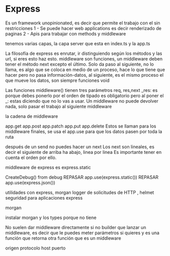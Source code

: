 # Express

Es un framework unopinionated, es decir que permite el trabajo con el sin restricciones
1 - Se puede hacer web applications es decir renderizado de paginas
2 - Apis para trabajar con methods y middleware


tenemos varias capas, la capa server que esta en index.ts y la app.ts 

La filosofía de express es enrutar, ir distinguiendo según los métodos y las url, si eres esto haz esto. 
middleware son funciones, un middleware deben tener el método next excepto el último.
Solo da paso al siguiente, no lo llama, es algo que se coloca en medio de un proceso, hace lo que tiene que hacer 
pero no pasa información-datos, al siguiente, es el mismo proceso el que mueve los datos, son siempre funciones void

Las funciones middleware() tienen tres parámetros req, res,next
_res: es porque debes ponerlo por el orden de tipado es obligatorio pero al poner el _: estas diciendo que no lo vas a usar.
Un middleware no puede devolver nada, solo pasar el trabajo al siguiente middleware

la cadena de middleware


app.get
app.post
app.patch
app.put
app.delete
Estos se llaman para los middleware finales, se usa el app.use para que los datos pasen por toda la ruta


después de un send no puedes hacer un next 
Los next son lineales, es decir el siguiente de arriba ha abajo, linea por linea
Es importante tener en cuenta el orden por ello.

middleware de express es express.static 

CreateDebug() from debug REPASAR
app.use(express.static())  REPASAR 
app.use(express.json())

utilidades con express, morgan  logger de solicitudes de HTTP , helmet seguridad para aplicaciones express

morgan

instalar morgan y los types porque no tiene

No suelen dar middleware directamente si no builder que lanzar un middleware, es decir que le puedes meter parámetros si quieres y es una función que retorna otra función que es un middleware

origen 
 protocolo 
 host 
 puerto